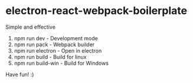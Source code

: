 # electron-react-webpack-boilerplate

Simple and effective

1. npm run dev - Development mode
1. npm run pack - Webpack builder
1. npm run electron - Open in electron
1. npm run build - Build for linux
1. npm run build-win - Build for Windows

Have fun! :)
